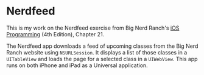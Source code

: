 # Nerdfeed

This is my work on the Nerdfeed exercise from Big Nerd Ranch's [iOS Programming](http://www.bignerdranch.com/we-write/ios-programming.html) (4th Edition), Chapter 21.

The Nerdfeed app downloads a feed of upcoming classes from the Big Nerd Ranch website using `NSURLSession`. It displays a list of those classes in a `UITableView` and loads the page for a selected class in a `UIWebView`. This app runs on both iPhone and iPad as a Universal application.